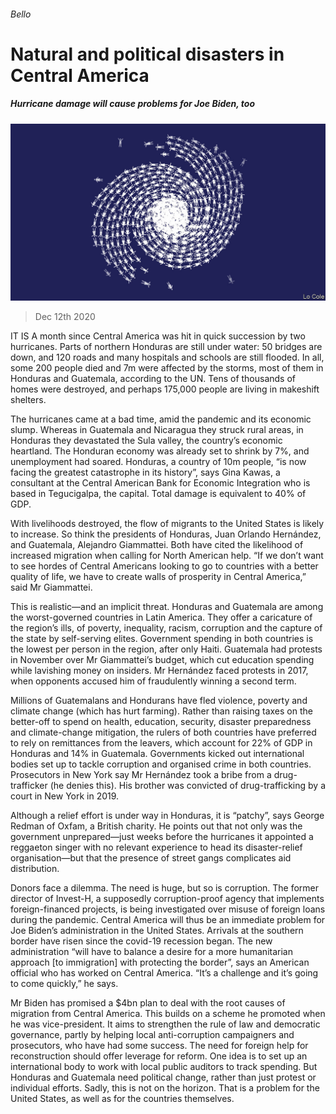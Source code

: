 ###### Bello

# Natural and political disasters in Central America 

##### Hurricane damage will cause problems for Joe Biden, too 

![image](images/20201212_AMD001_0.jpg) 

> Dec 12th 2020 


IT IS A month since Central America was hit in quick succession by two hurricanes. Parts of northern Honduras are still under water: 50 bridges are down, and 120 roads and many hospitals and schools are still flooded. In all, some 200 people died and 7m were affected by the storms, most of them in Honduras and Guatemala, according to the UN. Tens of thousands of homes were destroyed, and perhaps 175,000 people are living in makeshift shelters.


The hurricanes came at a bad time, amid the pandemic and its economic slump. Whereas in Guatemala and Nicaragua they struck rural areas, in Honduras they devastated the Sula valley, the country’s economic heartland. The Honduran economy was already set to shrink by 7%, and unemployment had soared. Honduras, a country of 10m people, “is now facing the greatest catastrophe in its history”, says Gina Kawas, a consultant at the Central American Bank for Economic Integration who is based in Tegucigalpa, the capital. Total damage is equivalent to 40% of GDP.



With livelihoods destroyed, the flow of migrants to the United States is likely to increase. So think the presidents of Honduras, Juan Orlando Hernández, and Guatemala, Alejandro Giammattei. Both have cited the likelihood of increased migration when calling for North American help. “If we don’t want to see hordes of Central Americans looking to go to countries with a better quality of life, we have to create walls of prosperity in Central America,” said Mr Giammattei.


This is realistic—and an implicit threat. Honduras and Guatemala are among the worst-governed countries in Latin America. They offer a caricature of the region’s ills, of poverty, inequality, racism, corruption and the capture of the state by self-serving elites. Government spending in both countries is the lowest per person in the region, after only Haiti. Guatemala had protests in November over Mr Giammattei’s budget, which cut education spending while lavishing money on insiders. Mr Hernández faced protests in 2017, when opponents accused him of fraudulently winning a second term.


Millions of Guatemalans and Hondurans have fled violence, poverty and climate change (which has hurt farming). Rather than raising taxes on the better-off to spend on health, education, security, disaster preparedness and climate-change mitigation, the rulers of both countries have preferred to rely on remittances from the leavers, which account for 22% of GDP in Honduras and 14% in Guatemala. Governments kicked out international bodies set up to tackle corruption and organised crime in both countries. Prosecutors in New York say Mr Hernández took a bribe from a drug-trafficker (he denies this). His brother was convicted of drug-trafficking by a court in New York in 2019.


Although a relief effort is under way in Honduras, it is “patchy”, says George Redman of Oxfam, a British charity. He points out that not only was the government unprepared—just weeks before the hurricanes it appointed a reggaeton singer with no relevant experience to head its disaster-relief organisation—but that the presence of street gangs complicates aid distribution.


Donors face a dilemma. The need is huge, but so is corruption. The former director of Invest-H, a supposedly corruption-proof agency that implements foreign-financed projects, is being investigated over misuse of foreign loans during the pandemic. Central America will thus be an immediate problem for Joe Biden’s administration in the United States. Arrivals at the southern border have risen since the covid-19 recession began. The new administration “will have to balance a desire for a more humanitarian approach [to immigration] with protecting the border”, says an American official who has worked on Central America. “It’s a challenge and it’s going to come quickly,” he says.


Mr Biden has promised a $4bn plan to deal with the root causes of migration from Central America. This builds on a scheme he promoted when he was vice-president. It aims to strengthen the rule of law and democratic governance, partly by helping local anti-corruption campaigners and prosecutors, who have had some success. The need for foreign help for reconstruction should offer leverage for reform. One idea is to set up an international body to work with local public auditors to track spending. But Honduras and Guatemala need political change, rather than just protest or individual efforts. Sadly, this is not on the horizon. That is a problem for the United States, as well as for the countries themselves.

